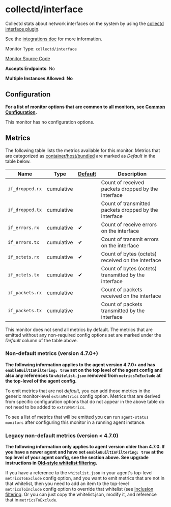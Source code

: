 <!--- GENERATED BY gomplate from scripts/docs/monitor-page.md.tmpl --->

# collectd/interface

Collectd stats about network interfaces on the
system by using the [collectd interface
plugin](https://collectd.org/wiki/index.php/Plugin:Interface).

See the [integrations
doc](https://github.com/signalfx/integrations/tree/master/collectd-interface)
for more information.


Monitor Type: `collectd/interface`

[Monitor Source Code](https://github.com/signalfx/signalfx-agent/tree/master/internal/monitors/collectd/netinterface)

**Accepts Endpoints**: No

**Multiple Instances Allowed**: **No**

## Configuration

**For a list of monitor options that are common to all monitors, see [Common
Configuration](../monitor-config.md#common-configuration).**


This monitor has no configuration options.
## Metrics

The following table lists the metrics available for this monitor.
Metrics that are categorized as [container/host/bundled](https://docs.signalfx.com/en/latest/admin-guide/usage.html#about-custom-bundled-and-high-resolution-metrics)
are marked as _Default_ in the table below.

| Name | Type | [Default](https://docs.signalfx.com/en/latest/admin-guide/usage.html#about-custom-bundled-and-high-resolution-metrics) | Description |
| ---  | ---  | ---    | ---         |
| `if_dropped.rx` | cumulative |  | Count of received packets dropped by the interface |
| `if_dropped.tx` | cumulative |  | Count of transmitted packets dropped by the interface |
| `if_errors.rx` | cumulative | ✔ | Count of receive errors on the interface |
| `if_errors.tx` | cumulative | ✔ | Count of transmit errors on the interface |
| `if_octets.rx` | cumulative | ✔ | Count of bytes (octets) received on the interface |
| `if_octets.tx` | cumulative | ✔ | Count of bytes (octets) transmitted by the interface |
| `if_packets.rx` | cumulative |  | Count of packets received on the interface |
| `if_packets.tx` | cumulative |  | Count of packets transmitted by the interface |



This monitor does not send all metrics by default.  The metrics that are
emitted without any non-required config options set are marked under the
_Default_ column of the table above.

### Non-default metrics (version 4.7.0+)

**The following information applies to the agent version 4.7.0+ and has
`enableBuiltInFiltering: true` set on the top level of the agent config and
also any references to `whitelist.json` removed from `metricsToExclude` at the
top-level of the agent config.**

To emit metrics that are not _default_, you can add those metrics in the
generic monitor-level `extraMetrics` config option.  Metrics that are derived
from specific configuration options that do not appear in the above table do
not need to be added to `extraMetrics`.

To see a list of metrics that will be emitted you can run `agent-status
monitors` after configuring this monitor in a running agent instance.



### Legacy non-default metrics (version < 4.7.0)

**The following information only applies to agent version older than 4.7.0. If
you have a newer agent and have set `enableBuiltInFiltering: true` at the top
level of your agent config, see the section above. See upgrade instructions in
[Old-style whitelist filtering](../legacy-filtering.md#old-style-whitelist-filtering).**

If you have a reference to the `whitelist.json` in your agent's top-level
`metricsToExclude` config option, and you want to emit metrics that are not in
that whitelist, then you need to add an item to the top-level
`metricsToInclude` config option to override that whitelist (see [Inclusion
filtering](../legacy-filtering.md#inclusion-filtering).  Or you can just
copy the whitelist.json, modify it, and reference that in `metricsToExclude`.



